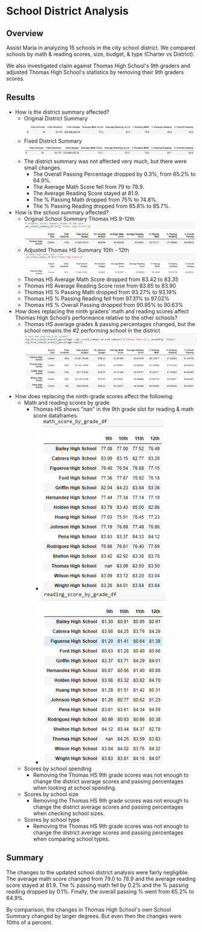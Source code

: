 # School District Analysis

## Overview

Assist Maria in analyzing 15 schools in the city school district. We compared schools by math & reading scores, size, budget, & type (Charter vs District).

We also investigated claim against Thomas High School's 9th graders and adjusted Thomas High School's statistics by removing their 9th graders scores.

## Results
- How is the district summary affected?
  - Original District Summary
![Original_District_Summary](Resources/Original_District_Summary.png)
  - Fixed District Summary
![Fixed_District_Summary](Resources/Fixed_District_Summary.png)
  - The district summary was not affected very much, but there were small changes. 
    - The Overall Passing Percentage dropped by 0.3%, from 65.2% to 64.9%.
    - The Average Math Score fell from 79 to 78.9.
    - The Average Reading Score stayed at 81.9.
    - The % Passing Math dropped from 75% to 74.8%.
    - The % Passing Reading dropped from 85.8% to 85.7%.
- How is the school summary affected?
  - Original School Summary Thomas HS 9-12th
![Thomas_HS_School_Summary_9_10_11_12](Resources/Thomas_HS_School_Summary_9_10_11_12.png)
  - Adjusted Thomas HS Summary  10th - 12th
![Thomas_HS_School_Summary_10_11_12](Resources/Thomas_HS_School_Summary_10_11_12.png)
  - Thomas HS Average Math Score dropped from 83.42 to 83.35
  - Thomas HS Average Reading Score rose from 83.85 to 83.90
  - Thomas HS % Passing Math dropped from 93.27% to 93.19% 
  - Thomas HS % Passing Reading fell from 97.31% to 97.02%
  - Thomas HS % Overall Passing dropped from 90.95% to 90.63%
- How does replacing the ninth graders’ math and reading scores affect Thomas High School’s performance relative to the other schools?
  - Thomas HS average grades & passing percentages changed, but the school remains the #2 performing school in the district
![Top_5_Schools](Resources/Top_5_Schools.png)
- How does replacing the ninth-grade scores affect the following:
  - Math and reading scores by grade
    - Thomas HS shows "nan" in the 9th grade slot for reading & math score dataframes.
      - ![math_score_by_grade](Resources/math_score_by_grade.png)
      - ![reading_score_by_grade](Resources/reading_score_by_grade.png)
  - Scores by school spending
    - Removing the Thomas HS 9th grade scores was not enough to change the district average scores and passing percentages when looking at school spending.
  - Scores by school size
    - Removing the Thomas HS 9th grade scores was not enough to change the district average scores and passing percentages when checking school sizes.
  - Scores by school type
    - Removing the Thomas HS 9th grade scores was not enough to change the district average scores and passing percentages when comparing school types.

## Summary

The changes to the updated school district analysis were fairly negligible. The average math score changed from 79.0 to 78.9 and the average reading score stayed at 81.9. The % passing math fell by 0.2% and the % passing reading dropped by 0.1%. Finally, the overall passing % went from 65.2% to 64.9%.

By comparison, the changes in Thomas High School's own School Summary changed by larger degrees. But even then the changes were 10ths of a percent.


